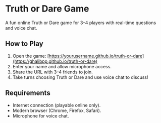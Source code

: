 # Truth or Dare Game
A fun online Truth or Dare game for 3–4 players with real-time questions and voice chat.

## How to Play
1. Open the game: [https://yourusername.github.io/truth-or-dare](https://ghalibpp.github.io/truth-or-dare)
2. Enter your name and allow microphone access.
3. Share the URL with 3–4 friends to join.
4. Take turns choosing Truth or Dare and use voice chat to discuss!

## Requirements
- Internet connection (playable online only).
- Modern browser (Chrome, Firefox, Safari).
- Microphone for voice chat.
